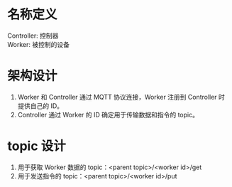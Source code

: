 # 名称定义 #

Controller: 控制器<br/>
Worker: 被控制的设备<br/>

# 架构设计 #

1. Worker 和 Controller 通过 MQTT 协议连接，Worker 注册到 Controller 时提供自己的 ID。<br/>
2. Controller 通过 Worker 的 ID 确定用于传输数据和指令的 topic。<br/>

# topic 设计 #

1. 用于获取 Worker 数据的 topic：\<parent topic\>/\<worker id\>/get<br/>
2. 用于发送指令的 topic：\<parent topic\>/\<worker id\>/put<br/>

